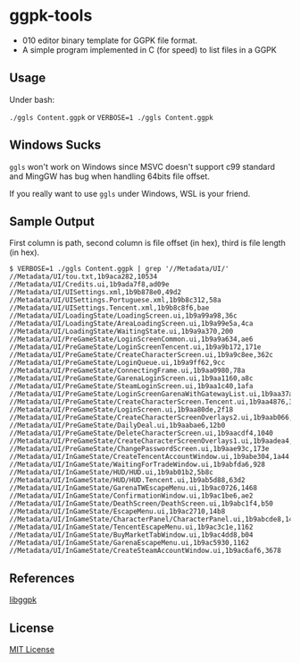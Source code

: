 # ggpk-tools

- 010 editor binary template for GGPK file format.
- A simple program implemented in C (for speed) to list files in a GGPK

## Usage

Under bash:

`./ggls Content.ggpk` or `VERBOSE=1 ./ggls Content.ggpk`

## Windows Sucks

`ggls` won't work on Windows since MSVC doesn't support c99 standard and
MingGW has bug when handling 64bits file offset.

If you really want to use `ggls` under Windows, WSL is your friend.

## Sample Output

First column is path, second column is file offset (in hex), third is file length (in hex).

```
$ VERBOSE=1 ./ggls Content.ggpk | grep '//Metadata/UI/'
//Metadata/UI/tou.txt,1b9aca282,10534
//Metadata/UI/Credits.ui,1b9ada7f8,ad09e
//Metadata/UI/UISettings.xml,1b9b878e0,49d2
//Metadata/UI/UISettings.Portuguese.xml,1b9b8c312,58a
//Metadata/UI/UISettings.Tencent.xml,1b9b8c8f6,bae
//Metadata/UI/LoadingState/LoadingScreen.ui,1b9a99a98,36c
//Metadata/UI/LoadingState/AreaLoadingScreen.ui,1b9a99e5a,4ca
//Metadata/UI/LoadingState/WaitingState.ui,1b9a9a370,200
//Metadata/UI/PreGameState/LoginScreenCommon.ui,1b9a9a634,ae6
//Metadata/UI/PreGameState/LoginScreenTencent.ui,1b9a9b172,171e
//Metadata/UI/PreGameState/CreateCharacterScreen.ui,1b9a9c8ee,362c
//Metadata/UI/PreGameState/LoginQueue.ui,1b9a9ff62,9cc
//Metadata/UI/PreGameState/ConnectingFrame.ui,1b9aa0980,78a
//Metadata/UI/PreGameState/GarenaLoginScreen.ui,1b9aa1160,a8c
//Metadata/UI/PreGameState/SteamLoginScreen.ui,1b9aa1c40,1afa
//Metadata/UI/PreGameState/LoginScreenGarenaWithGatewayList.ui,1b9aa37ae,105a
//Metadata/UI/PreGameState/CreateCharacterScreen.Tencent.ui,1b9aa4876,381e
//Metadata/UI/PreGameState/LoginScreen.ui,1b9aa80de,2f18
//Metadata/UI/PreGameState/CreateCharacterScreenOverlays2.ui,1b9aab066,a3a
//Metadata/UI/PreGameState/DailyDeal.ui,1b9aabae6,12b0
//Metadata/UI/PreGameState/DeleteCharacterScreen.ui,1b9aacdf4,1040
//Metadata/UI/PreGameState/CreateCharacterScreenOverlays1.ui,1b9aadea4,a3c
//Metadata/UI/PreGameState/ChangePasswordScreen.ui,1b9aae93c,173e
//Metadata/UI/InGameState/CreateTencentAccountWindow.ui,1b9abe304,1a44
//Metadata/UI/InGameState/WaitingForTradeWindow.ui,1b9abfda6,928
//Metadata/UI/InGameState/HUD/HUD.ui,1b9ab01b2,5b8c
//Metadata/UI/InGameState/HUD/HUD.Tencent.ui,1b9ab5d88,63d2
//Metadata/UI/InGameState/GarenaTWEscapeMenu.ui,1b9ac0726,1468
//Metadata/UI/InGameState/ConfirmationWindow.ui,1b9ac1be6,ae2
//Metadata/UI/InGameState/DeathScreen/DeathScreen.ui,1b9abc1f4,b50
//Metadata/UI/InGameState/EscapeMenu.ui,1b9ac2710,14b8
//Metadata/UI/InGameState/CharacterPanel/CharacterPanel.ui,1b9abcde8,145a
//Metadata/UI/InGameState/TencentEscapeMenu.ui,1b9ac3c1e,1162
//Metadata/UI/InGameState/BuyMarketTabWindow.ui,1b9ac4dd8,b04
//Metadata/UI/InGameState/GarenaEscapeMenu.ui,1b9ac5930,1162
//Metadata/UI/InGameState/CreateSteamAccountWindow.ui,1b9ac6af6,3678
```

## References

[libggpk](https://github.com/MuxaJIbI4/libggpk)

## License

[MIT License](LICENSE)
